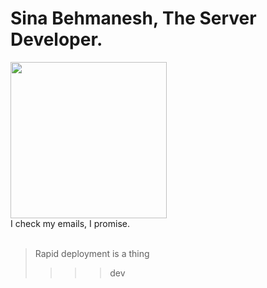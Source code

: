 Sina Behmanesh, The Server Developer.
===

<img src="https://i.giphy.com/media/v1.Y2lkPTc5MGI3NjExM2VjOHl1OXoweno3d2s2bG5jY2V1a2RlaGdoOHlkdWNxODIyNjFiYyZlcD12MV9pbnRlcm5hbF9naWZfYnlfaWQmY3Q9Zw/kkEmNte4tRmZ0fgBhE/giphy.gif" width="250">


<br />
I check my emails, I promise.

<br />
<br>

> Rapid deployment is a thing
>>>> dev
